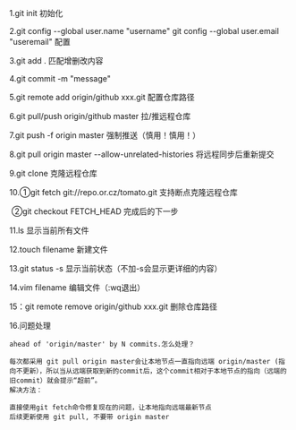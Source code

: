 1.git init 初始化

2.git config --global user.name "username"
	git config --global user.email "useremail" 配置

3.git add . 匹配增删改内容

4.git commit -m "message"

5.git remote add origin/github xxx.git 配置仓库路径

6.git pull/push origin/github master 拉/推远程仓库

7.git push -f origin master 强制推送（慎用！慎用！）

8.git pull origin master  --allow-unrelated-histories 将远程同步后重新提交

9.git clone 克隆远程仓库

10.①git fetch git://repo.or.cz/tomato.git 支持断点克隆远程仓库

​	 ②git checkout FETCH_HEAD 完成后的下一步

11.ls 显示当前所有文件

12.touch filename 新建文件

13.git status -s 显示当前状态（不加-s会显示更详细的内容）

14.vim filename 编辑文件（:wq退出）

15：git remote remove origin/github xxx.git 删除仓库路径

16.问题处理

```
ahead of 'origin/master' by N commits.怎么处理？

每次都采用 git pull origin master会让本地节点一直指向远端 origin/master (指向不更新），所以当从远端获取到新的commit后，这个commit相对于本地节点的指向（远端的旧commit）就会提示“超前”。
解决方法：

直接使用git fetch命令修复现在的问题，让本地指向远端最新节点
后续更新使用 git pull, 不要带 origin master
```

